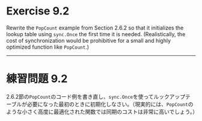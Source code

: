 # Exercise 9.2
Rewrite the `PopCount` example from Section 2.6.2 so that it initializes the lookup table using `sync.Once` the first time it is needed. (Realistically, the cost of synchronization would be prohibitive for a small and highly optimized function like `PopCount`.)

---
# 練習問題 9.2
2.6.2節の`PopCount`のコード例を書き直し、`sync.Once`を使ってルックアップテーブルが必要になった最初のときに初期化しなさい。（現実的には、`PopCount`のような小さく高度に最適化された関数では同期のコストは非常に高いでしょう。）
